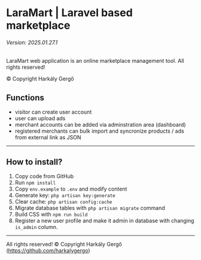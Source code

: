 # LaraMart | Laravel based marketplace

###### Version: 2025.01.27.1

LaraMart web application is an online marketplace management tool. All rights reserved!

&copy; Copyright Harkály Gergő

## Functions

- visitor can create user account
- user can upload ads
- merchant accounts can be added via adminstration area (dashboard)
- registered merchants can bulk import and syncronize products / ads from external link as JSON

---

## How to install?

1. Copy code from GitHub
2. Run `npm install`
3. Copy `env.example` to `.env` and modify content
4. Generate key: `php artisan key:generate`
5. Clear cache: `php artisan config:cache`
6. Migrate database tables with `php artisan migrate` command
7. Build CSS with `npm run build`
7. Register a new user profile and make it admin in database with changing `is_admin` column.

---

All rights reserved! &copy; Copyright Harkály Gergő (https://github.com/harkalygergo)
